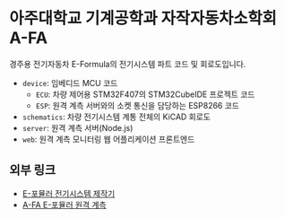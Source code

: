 # 아주대학교 기계공학과 자작자동차소학회 A-FA
경주용 전기자동차 E-Formula의 전기시스템 파트 코드 및 회로도입니다. 

* `device`: 임베디드 MCU 코드
    * `ECU`: 차량 제어용 STM32F407의 STM32CubeIDE 프로젝트 코드
    * `ESP`: 원격 계측 서버와의 소켓 통신을 담당하는 ESP8266 코드
* `schematics`: 차량 전기시스템 계통 전체의 KiCAD 회로도
* `server`: 원격 계측 서버(Node.js)
* `web`: 원격 계측 모니터링 웹 어플리케이션 프론트엔드
  
## 외부 링크
* [E-포뮬러 전기시스템 제작기](https://luftaquila.io/blog/e-formula/)
* [A-FA E-포뮬러 원격 계측](https://a-fa.luftaquila.io/)